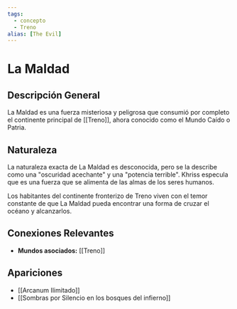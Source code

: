 ```yaml
---
tags:
  - concepto
  - Treno
alias: [The Evil]
---
```


# La Maldad

## Descripción General
La Maldad es una fuerza misteriosa y peligrosa que consumió por completo el continente principal de [[Treno]], ahora conocido como el Mundo Caído o Patria.

## Naturaleza
La naturaleza exacta de La Maldad es desconocida, pero se la describe como una "oscuridad acechante" y una "potencia terrible". Khriss especula que es una fuerza que se alimenta de las almas de los seres humanos.

Los habitantes del continente fronterizo de Treno viven con el temor constante de que La Maldad pueda encontrar una forma de cruzar el océano y alcanzarlos.

## Conexiones Relevantes
* **Mundos asociados:** [[Treno]]

## Apariciones
* [[Arcanum Ilimitado]]
* [[Sombras por Silencio en los bosques del infierno]]
